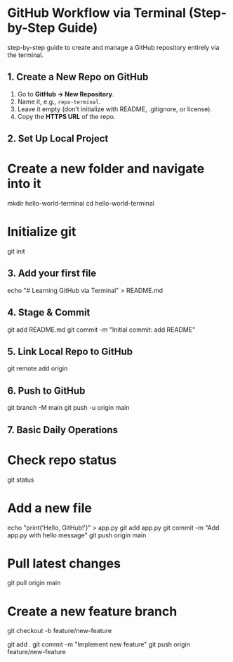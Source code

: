 # GitHub Workflow via Terminal (Step-by-Step Guide)

step-by-step guide to create and manage a GitHub repository entirely via the terminal.


## 1. Create a New Repo on GitHub
1. Go to **GitHub → New Repository**.  
2. Name it, e.g., `repo-terminal`.  
3. Leave it empty (don’t initialize with README, .gitignore, or license).  
4. Copy the **HTTPS URL** of the repo.  


## 2. Set Up Local Project

# Create a new folder and navigate into it
mkdir hello-world-terminal
cd hello-world-terminal

# Initialize git
git init

## 3. Add your first file
echo "# Learning GitHub via Terminal" > README.md

## 4. Stage & Commit
git add README.md
git commit -m "Initial commit: add README"

## 5. Link Local Repo to GitHub
git remote add origin <repo-url>

## 6. Push to GitHub
git branch -M main
git push -u origin main

## 7. Basic Daily Operations

# Check repo status

git status

# Add a new file

echo "print('Hello, GitHub!')" > app.py
git add app.py
git commit -m "Add app.py with hello message"
git push origin main


# Pull latest changes

git pull origin main

# Create a new feature branch

git checkout -b feature/new-feature

git add .
git commit -m "Implement new feature"
git push origin feature/new-feature

